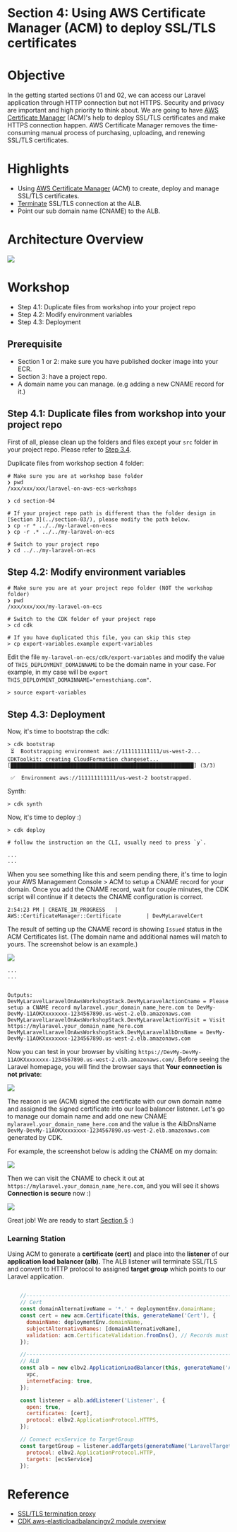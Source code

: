 # Section 4: Using AWS Certificate Manager (ACM) to deploy SSL/TLS certificates

# Objective

In the getting started sections 01 and 02, we can access our Laravel application through HTTP connection but not HTTPS. Security and privacy are important and high priority to think about. We are going to have [AWS Certificate Manager](https://aws.amazon.com/certificate-manager/) (ACM)'s help to deploy SSL/TLS certificates and make HTTPS connection happen. AWS Certificate Manager removes the time-consuming manual process of purchasing, uploading, and renewing SSL/TLS certificates.

# Highlights

- Using [AWS Certificate Manager](https://aws.amazon.com/certificate-manager/) (ACM) to create, deploy and manage SSL/TLS certificates.
- [Terminate](https://en.wikipedia.org/wiki/TLS_termination_proxy) SSL/TLS connection at the ALB.
- Point our sub domain name (CNAME) to the ALB.

# Architecture Overview

![](./images/architecture-diagram-section-4.png)

# Workshop

- Step 4.1: Duplicate files from workshop into your project repo
- Step 4.2: Modify environment variables
- Step 4.3: Deployment

## Prerequisite

- Section 1 or 2: make sure you have published docker image into your ECR.
- Section 3: have a project repo.
- A domain name you can manage. (e.g adding a new CNAME record for it.)

## Step 4.1: Duplicate files from workshop into your project repo

First of all, please clean up the folders and files except your `src` folder in your project repo. Please refer to [Step 3.4](../section-03/).

Duplicate files from workshop section 4 folder:

```
# Make sure you are at workshop base folder
❯ pwd
/xxx/xxx/xxx/laravel-on-aws-ecs-workshops

❯ cd section-04

# If your project repo path is different than the folder design in [Section 3](../section-03/), please modify the path below.
❯ cp -r * ../../my-laravel-on-ecs
❯ cp -r .* ../../my-laravel-on-ecs

# Switch to your project repo
❯ cd ../../my-laravel-on-ecs
```

## Step 4.2: Modify environment variables

```
# Make sure you are at your project repo folder (NOT the workshop folder)
❯ pwd
/xxx/xxx/xxx/my-laravel-on-ecs

# Switch to the CDK folder of your project repo
> cd cdk

# If you have duplicated this file, you can skip this step
> cp export-variables.example export-variables
```

Edit the file `my-laravel-on-ecs/cdk/export-variables` and modify the value of `THIS_DEPLOYMENT_DOMAINNAME` to be the domain name in your case. For example, in my case will be `export THIS_DEPLOYMENT_DOMAINNAME="ernestchiang.com"`.

```
> source export-variables
```

## Step 4.3: Deployment

Now, it's time to bootstrap the cdk:

```
> cdk bootstrap
 ⏳  Bootstrapping environment aws://111111111111/us-west-2...
CDKToolkit: creating CloudFormation changeset...
[██████████████████████████████████████████████████████████] (3/3)

 ✅  Environment aws://111111111111/us-west-2 bootstrapped.
```

Synth:

```
> cdk synth
```

Now, it's time to deploy :)

```
> cdk deploy

# follow the instruction on the CLI, usually need to press `y`.

...
...

```

When you see something like this and seem pending there, it's time to login your AWS Management Console > ACM to setup a CNAME record for your domain. Once you add the CNAME record, wait for couple minutes, the CDK script will continue if it detects the CNAME configuration is correct.

```
2:54:23 PM | CREATE_IN_PROGRESS   | AWS::CertificateManager::Certificate        | DevMyLaravelCert
```

The result of setting up the CNAME record is showing `Issued` status in the ACM Certificates list. (The domain name and additional names will match to yours. The screenshot below is an example.)

![](./images/screenshot-acm-cert-issued.png)

```
...
...


Outputs:
DevMyLaravelLaravelOnAwsWorkshopStack.DevMyLaravelActionCname = Please setup a CNAME record mylaravel.your_domain_name_here.com to DevMy-DevMy-11AOKXxxxxxxx-1234567890.us-west-2.elb.amazonaws.com
DevMyLaravelLaravelOnAwsWorkshopStack.DevMyLaravelActionVisit = Visit https://mylaravel.your_domain_name_here.com
DevMyLaravelLaravelOnAwsWorkshopStack.DevMyLaravelAlbDnsName = DevMy-DevMy-11AOKXxxxxxxx-1234567890.us-west-2.elb.amazonaws.com
```

Now you can test in your browser by visiting `https://DevMy-DevMy-11AOKXxxxxxxx-1234567890.us-west-2.elb.amazonaws.com/`. Before seeing the Laravel homepage, you will find the browser says that **Your connection is not private**:

![](./images/screenshot-not-secure.png)

The reason is we (ACM) signed the certificate with our own domain name and assigned the signed certificate into our load balancer listener. Let's go to manage our domain name and add one new CNAME `mylaravel.your_domain_name_here.com` and the value is the AlbDnsName `DevMy-DevMy-11AOKXxxxxxxx-1234567890.us-west-2.elb.amazonaws.com` generated by CDK.

For example, the screenshot below is adding the CNAME on my domain:

![](./images/screenshot-setup-cname.png)

Then we can visit the CNAME to check it out at `https://mylaravel.your_domain_name_here.com`, and you will see it shows **Connection is secure** now :)

![](./images/screenshot-secure.png)

Great job! We are ready to start [Section 5](../section-05/) :)

### Learning Station

Using ACM to generate a **certificate (cert)** and place into the **listener** of our **application load balancer (alb)**. The ALB listener will terminate SSL/TLS and convert to HTTP protocol to assigned **target group** which points to our Laravel application.

```javascript

    //---------------------------------------------------------------------------
    // Cert
    const domainAlternativeName = '*.' + deploymentEnv.domainName;
    const cert = new acm.Certificate(this, generateName('Cert'), {
      domainName: deploymentEnv.domainName,
      subjectAlternativeNames: [domainAlternativeName],
      validation: acm.CertificateValidation.fromDns(), // Records must be added manually
    });

    //---------------------------------------------------------------------------
    // ALB
    const alb = new elbv2.ApplicationLoadBalancer(this, generateName('ALB'), {
      vpc,
      internetFacing: true,
    });

    const listener = alb.addListener('Listener', {
      open: true,
      certificates: [cert],
      protocol: elbv2.ApplicationProtocol.HTTPS,
    });

    // Connect ecsService to TargetGroup
    const targetGroup = listener.addTargets(generateName('LaravelTargetGroup'), {
      protocol: elbv2.ApplicationProtocol.HTTP,
      targets: [ecsService]
    });

```

# Reference

- [SSL/TLS termination proxy](https://en.wikipedia.org/wiki/TLS_termination_proxy)
- [CDK aws-elasticloadbalancingv2 module overview](https://docs.aws.amazon.com/cdk/api/latest/docs/aws-elasticloadbalancingv2-readme.html)